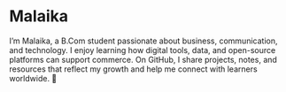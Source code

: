 # Malaika
I’m Malaika, a B.Com student passionate about business, communication, and technology. I enjoy learning how digital tools, data, and open-source platforms can support commerce. On GitHub, I share projects, notes, and resources that reflect my growth and help me connect with learners worldwide. 🌱
